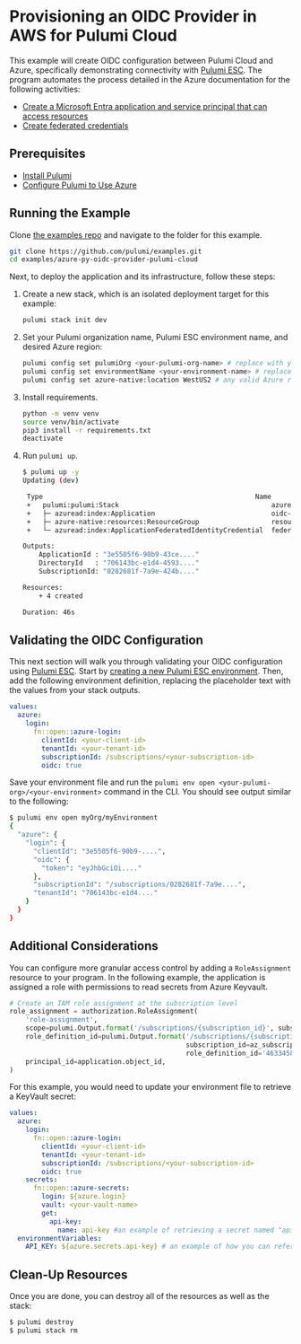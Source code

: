 # Provisioning an OIDC Provider in AWS for Pulumi Cloud

This example will create OIDC configuration between Pulumi Cloud and Azure, specifically demonstrating connectivity with [Pulumi ESC](https://www.pulumi.com/docs/pulumi-cloud/esc/). The program automates the process detailed in the Azure documentation for the following activities:

- [Create a Microsoft Entra application and service principal that can access resources](https://learn.microsoft.com/en-us/azure/active-directory/develop/howto-create-service-principal-portal)
- [Create federated credentials](https://azure.github.io/azure-workload-identity/docs/topics/federated-identity-credential.html#federated-identity-credential-for-an-azure-ad-application-1)

## Prerequisites

* [Install Pulumi](https://www.pulumi.com/docs/get-started/install/)
* [Configure Pulumi to Use Azure](https://www.pulumi.com/docs/clouds/azure/get-started/begin/)

## Running the Example

Clone [the examples repo](https://github.com/pulumi/examples/tree/master/aws-py-oidc-provider) and navigate to the folder for this example.

```bash
git clone https://github.com/pulumi/examples.git
cd examples/azure-py-oidc-provider-pulumi-cloud
```

Next, to deploy the application and its infrastructure, follow these steps:

1. Create a new stack, which is an isolated deployment target for this example:

    ```bash
    pulumi stack init dev
    ```

1. Set your Pulumi organization name, Pulumi ESC environment name, and desired Azure region:

    ```bash
    pulumi config set pulumiOrg <your-pulumi-org-name> # replace with your Pulumi organization name
    pulumi config set environmentName <your-environment-name> # replace with your environment name
    pulumi config set azure-native:location WestUS2 # any valid Azure region will work
    ```

1. Install requirements.

    ```bash
    python -m venv venv
    source venv/bin/activate
    pip3 install -r requirements.txt
    deactivate
    ```

1. Run `pulumi up`. 

    ```bash
    $ pulumi up -y
    Updating (dev)

     Type                                                     Name                         Status            
     +   pulumi:pulumi:Stack                                      azure-oidc-dev               created (27s)     
     +   ├─ azuread:index:Application                             oidc-app-registration        created (14s)     
     +   ├─ azure-native:resources:ResourceGroup                  resourceGroup                created (1s)      
     +   └─ azuread:index:ApplicationFederatedIdentityCredential  federatedIdentityCredential  created (16s)     
    
    Outputs:
        ApplicationId : "3e5505f6-90b9-43ce...."
        DirectoryId   : "706143bc-e1d4-4593...."
        SubscriptionId: "0282681f-7a9e-424b...."
    
    Resources:
        + 4 created
    
    Duration: 46s
    ```
## Validating the OIDC Configuration

This next section will walk you through validating your OIDC configuration using [Pulumi ESC](https://www.pulumi.com/docs/pulumi-cloud/esc/). Start by [creating a new Pulumi ESC environment](https://www.pulumi.com/docs/pulumi-cloud/esc/get-started/#create-an-environment). Then, add the following environment definition, replacing the placeholder text with the values from your stack outputs.

```yaml
values:
  azure:
    login:
      fn::open::azure-login:
        clientId: <your-client-id>
        tenantId: <your-tenant-id>
        subscriptionId: /subscriptions/<your-subscription-id>
        oidc: true
```

Save your environment file and run the `pulumi env open <your-pulumi-org>/<your-environment>` command in the CLI. You should see output similar to the following:

```bash
$ pulumi env open myOrg/myEnvironment
{
  "azure": {
    "login": {
      "clientId": "3e5505f6-90b9-....",
      "oidc": {
        "token": "eyJhbGciOi...."
      },
      "subscriptionId": "/subscriptions/0282681f-7a9e....",
      "tenantId": "706143bc-e1d4...."
    }
  }
}
```

## Additional Considerations

You can configure more granular access control by adding a `RoleAssignment` resource to your program. In the following example, the application is assigned a role with permissions to read secrets from Azure Keyvault.

```python
# Create an IAM role assignment at the subscription level
role_assignment = authorization.RoleAssignment(
    'role-assignment',
    scope=pulumi.Output.format('/subscriptions/{subscription_id}', subscription_id=az_subscription),
    role_definition_id=pulumi.Output.format('/subscriptions/{subscription_id}/providers/Microsoft.Authorization/roleDefinitions/{role_definition_id}',
                                            subscription_id=az_subscription,
                                            role_definition_id='4633458b-17de-408a-b874-0445c86b69e6'),  # ID for "Key Vault Secrets User" role
    principal_id=application.object_id,
)
```

For this example, you would need to update your environment file to retrieve a KeyVault secret:

```yaml
values:
  azure:
    login:
      fn::open::azure-login:
        clientId: <your-client-id>
        tenantId: <your-tenant-id>
        subscriptionId: /subscriptions/<your-subscription-id>
        oidc: true
    secrets:
      fn::open::azure-secrets:
        login: ${azure.login}
        vault: <your-vault-name>
        get:
          api-key:
            name: api-key #an example of retrieving a secret named "api-key" and storing it in a parameter
  environmentVariables:
    API_KEY: ${azure.secrets.api-key} # an example of how you can reference your api-key value elsewhere in the file
```

## Clean-Up Resources

Once you are done, you can destroy all of the resources as well as the stack:

```bash
$ pulumi destroy
$ pulumi stack rm
```
